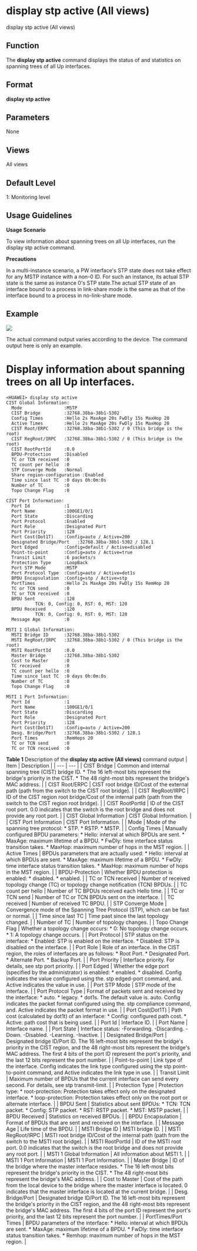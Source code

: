 display stp active (All views)
==============================

display stp active (All views)

Function
--------



The **display stp active** command displays the status of and statistics on spanning trees of all Up interfaces.




Format
------

**display stp active**


Parameters
----------

None

Views
-----

All views


Default Level
-------------

1: Monitoring level


Usage Guidelines
----------------

**Usage Scenario**



To view information about spanning trees on all Up interfaces, run the display stp active command.



**Precautions**



In a multi-instance scenario, a PW interface's STP state does not take effect for any MSTP instance with a non-0 ID. For such an instance, its actual STP state is the same as instance 0's STP state.The actual STP state of an interface bound to a process in link-share mode is the same as that of the interface bound to a process in no-link-share mode.




Example
-------

![](../public_sys-resources/note_3.0-en-us.png) 

The actual command output varies according to the device. The command output here is only an example.


# Display information about spanning trees on all Up interfaces.
```
<HUAWEI> display stp active
CIST Global Information: 
  Mode                :MSTP
  CIST Bridge         :32768.38ba-38b1-5302
  Config Times        :Hello 2s MaxAge 20s FwDly 15s MaxHop 20
  Active Times        :Hello 2s MaxAge 20s FwDly 15s MaxHop 20
  CIST Root/ERPC      :32768.38ba-38b1-5302 / 0 (This bridge is the root)
  CIST RegRoot/IRPC   :32768.38ba-38b1-5302 / 0 (This bridge is the root)
  CIST RootPortId     :0.0
  BPDU-Protection     :Disabled
  TC or TCN received  :0
  TC count per hello  :0
  STP Converge Mode   :Normal
  Share region-configuration :Enabled
  Time since last TC  :0 days 0h:0m:0s
  Number of TC        :0
  Topo Change Flag    :0

CIST Port Information: 
  Port Id             :1
  Port Name           :100GE1/0/1
  Port State          :Discarding
  Port Protocol       :Enabled
  Port Role           :Designated Port
  Port Priority       :128
  Port Cost(Dot1T)    :Config=auto / Active=200
  Designated Bridge/Port   :32768.38ba-38b1-5302 / 128.1
  Port Edged          :Config=default / Active=disabled
  Point-to-point      :Config=auto / Active=true
  Transit Limit       :6 packets/s         
  Protection Type     :LoopBack
  Port STP Mode       :MSTP
  Port Protocol Type  :Config=auto / Active=dot1s
  BPDU Encapsulation  :Config=stp / Active=stp
  PortTimes           :Hello 2s MaxAge 20s FwDly 15s RemHop 20
  TC or TCN send      :0
  TC or TCN received  :0
  BPDU Sent           :120
           TCN: 0, Config: 0, RST: 0, MST: 120
  BPDU Received       :120
           TCN: 0, Config: 0, RST: 0, MST: 120
  Message Age         :0

MSTI 1 Global Information:
  MSTI Bridge ID      :32768.38ba-38b1-5302
  MSTI RegRoot/IRPC   :32768.38ba-38b1-5302 / 0 (This bridge is the root)
  MSTI RootPortId     :0.0
  Master Bridge       :32768.38ba-38b1-5302
  Cost to Master      :0
  TC received         :0
  TC count per hello  :0
  Time since last TC  :0 days 0h:0m:0s
  Number of TC        :0
  Topo Change Flag    :0

MSTI 1 Port Information:
  Port Id             :1
  Port Name           :100GE1/0/1
  Port State          :Discarding
  Port Role           :Designated Port
  Port Priority       :128
  Port Cost(Dot1T)    :Config=auto / Active=200
  Desg. Bridge/Port   :32768.38ba-38b1-5302 / 128.1
  Port Times          :RemHops 20
  TC or TCN send      :0
  TC or TCN received  :0

```

**Table 1** Description of the **display stp active (All views)** command output
| Item | Description |
| --- | --- |
| CIST Bridge | Common and internal spanning tree (CIST) bridge ID.   * The 16 left-most bits represent the bridge's priority in the CIST. * The 48 right-most bits represent the bridge's MAC address. |
| CIST Root/ERPC | CIST root bridge ID/Cost of the external path (path from the switch to the CIST root bridge). |
| CIST RegRoot/IRPC | ID of the CIST region root bridge/Cost of the internal path (path from the switch to the CIST region root bridge). |
| CIST RootPortId | ID of the CIST root port. 0.0 indicates that the switch is the root bridge and does not provide any root port. |
| CIST Global Information | CIST Global Information. |
| CIST Port Information | CIST Port Information. |
| Mode | Mode of the spanning tree protocol:   * STP. * RSTP. * MSTP. |
| Config Times | Manually configured BPDU parameters:   * Hello: interval at which BPDUs are sent. * MaxAge: maximum lifetime of a BPDU. * FwDly: time interface status transition takes. * MaxHop: maximum number of hops in the MST region. |
| Active Times | BPDUs parameters that are actually used:   * Hello: interval at which BPDUs are sent. * MaxAge: maximum lifetime of a BPDU. * FwDly: time interface status transition takes. * MaxHop: maximum number of hops in the MST region. |
| BPDU-Protection | Whether BPDU protection is enabled:   * disabled. * enabled. |
| TC or TCN received | Number of received topology change (TC) or topology change notification (TCN) BPDUs. |
| TC count per hello | Number of TC BPDUs received each Hello time. |
| TC or TCN send | Number of TC or TCN BPDUs sent on the interface. |
| TC received | Number of received TC BPDU. |
| STP Converge Mode | Convergence mode of the Spanning Tree Protocol (STP), which can be fast or normal. |
| Time since last TC | Time past since the last topology changed. |
| Number of TC | Number of topology changes. |
| Topo Change Flag | Whether a topology change occurs:   * 0: No topology change occurs. * 1: A topology change occurs. |
| Port Protocol | STP status on the interface:   * Enabled: STP is enabled on the interface. * Disabled: STP is disabled on the interface. |
| Port Role | Role of an interface. In the CIST region, the roles of interfaces are as follows:   * Root Port. * Designated Port. * Alternate Port. * Backup Port. |
| Port Priority | Interface priority. For details, see stp port priority. |
| Port Edged | Whether the edge port (specified by the administrator) is enabled:   * enabled. * disabled. Config indicates the value configured using the.  stp edged-port command, and.  Active indicates the value in use. |
| Port STP Mode | STP mode of the interface. |
| Port Protocol Type | Format of packets sent and received by the interface:   * auto. * legacy. * dot1s. The default value is. auto.  Config indicates the packet format configured using the.  stp compliance command, and.  Active indicates the packet format in use. |
| Port Cost(Dot1T) | Path cost (calculated by dot1t) of an interface:   * Config: configured path cost. * Active: path cost that is being used. |
| Port Id | Interface ID. |
| Port Name | Interface name. |
| Port State | Interface status:  -Forwarding.  -Discarding.  -Down.  -Disabled.  -Learning.  -Inactive. |
| Designated Bridge/Port | Designated bridge ID/Port ID. The 16 left-most bits represent the bridge's priority in the CIST region, and the 48 right-most bits represent the bridge's MAC address. The first 4 bits of the port ID represent the port's priority, and the last 12 bits represent the port number. |
| Point-to-point | Link type of the interface. Config indicates the link type configured using the stp point-to-point command, and Active indicates the link type in use. |
| Transit Limit | Maximum number of BPDUs that the current interface can send every second. For details, see stp transmit-limit. |
| Protection Type | Protection type:   * root-protection: Protection takes effect only on the designated interface. * loop-protection: Protection takes effect only on the root port or alternate interface. |
| BPDU Sent | Statistics about sent BPDUs:   * TCN: TCN packet. * Config: STP packet. * RST: RSTP packet. * MST: MSTP packet. |
| BPDU Received | Statistics on received BPDUs. |
| BPDU Encapsulation | Format of BPDUs that are sent and received on the interface. |
| Message Age | Life time of the BPDU. |
| MSTI Bridge ID | MSTI bridge ID. |
| MSTI RegRoot/IRPC | MSTI root bridge ID/Cost of the internal path (path from the switch to the MSTI root bridge). |
| MSTI RootPortId | ID of the MSTI root port. 0.0 indicates that the switch is the root bridge and does not provide any root port. |
| MSTI 1 Global Information | All information about MSTI 1. |
| MSTI 1 Port Information | MSTI 1 Port Information. |
| Master Bridge | ID of the bridge where the master interface resides.   * The 16 left-most bits represent the bridge's priority in the CIST. * The 48 right-most bits represent the bridge's MAC address. |
| Cost to Master | Cost of the path from the local device to the bridge where the master interface is located. 0 indicates that the master interface is located at the current bridge. |
| Desg. Bridge/Port | Designated bridge ID/Port ID. The 16 left-most bits represent the bridge's priority in the CIST region, and the 48 right-most bits represent the bridge's MAC address. The first 4 bits of the port ID represent the port's priority, and the last 12 bits represent the port number. |
| PortTimes/Port Times | BPDU parameters of the interface:   * Hello: interval at which BPDUs are sent. * MaxAge: maximum lifetime of a BPDU. * FwDly: time interface status transition takes. * Remhop: maximum number of hops in the MST region. |